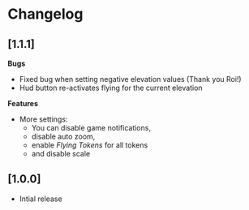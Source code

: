 # Changelog

## [1.1.1]
**Bugs**
- Fixed bug when setting negative elevation values (Thank you Roi!)
- Hud button re-activates flying for the current elevation
  
**Features**
- More settings: 
  - You can disable game notifications,
  -  disable auto zoom, 
  -  enable *Flying Tokens* for all tokens 
  -  and disable scale

## [1.0.0]
- Intial release